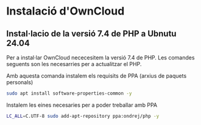 # Instalació d'OwnCloud
## Instal·lacio de la versió 7.4 de PHP a Ubnutu 24.04
Per a instal·lar OwnCloud nececesitem la versió 7.4 de PHP.
Les comandes seguents son les necesarries per a actualitzar el PHP.

Amb aquesta comanda instalem els requisits de PPA (arxius de paquets personals)
```bash
sudo apt install software-properties-common -y
```
Instalem les eines necesaries per a poder treballar amb PPA
```bash
LC_ALL=C.UTF-8 sudo add-apt-repository ppa:ondrej/php -y
```
